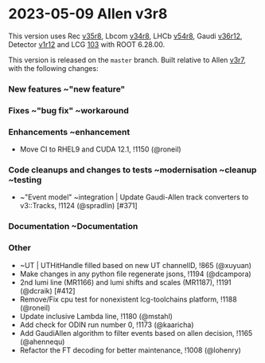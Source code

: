 2023-05-09 Allen v3r8
===

This version uses
Rec [v35r8](../../../../Rec/-/tags/v35r8),
Lbcom [v34r8](../../../../Lbcom/-/tags/v34r8),
LHCb [v54r8](../../../../LHCb/-/tags/v54r8),
Gaudi [v36r12](../../../../Gaudi/-/tags/v36r12),
Detector [v1r12](../../../../Detector/-/tags/v1r12) and
LCG [103](http://lcginfo.cern.ch/release/103/) with ROOT 6.28.00.

This version is released on the `master` branch.
Built relative to Allen [v3r7](/../../tags/v3r7), with the following changes:

### New features ~"new feature"



### Fixes ~"bug fix" ~workaround



### Enhancements ~enhancement

- Move CI to RHEL9 and CUDA 12.1, !1150 (@roneil)


### Code cleanups and changes to tests ~modernisation ~cleanup ~testing

- ~"Event model" ~integration | Update Gaudi-Allen track converters to v3::Tracks, !1124 (@spradlin) [#371]


### Documentation ~Documentation


### Other

- ~UT | UTHitHandle filled based on new UT channelID, !865 (@xuyuan)
- Make changes in any python file regenerate jsons, !1194 (@dcampora)
- 2nd lumi line (MR1166) and lumi shifts and scales (MR1187), !1191 (@dcraik) [#412]
- Remove/Fix cpu test for nonexistent lcg-toolchains platform, !1188 (@roneil)
- Update inclusive Lambda line, !1180 (@mstahl)
- Add check for ODIN run number 0, !1173 (@kaaricha)
- Add GaudiAllen algorithm to filter events based on allen decision, !1165 (@ahennequ)
- Refactor the FT decoding for better maintenance, !1008 (@lohenry)
